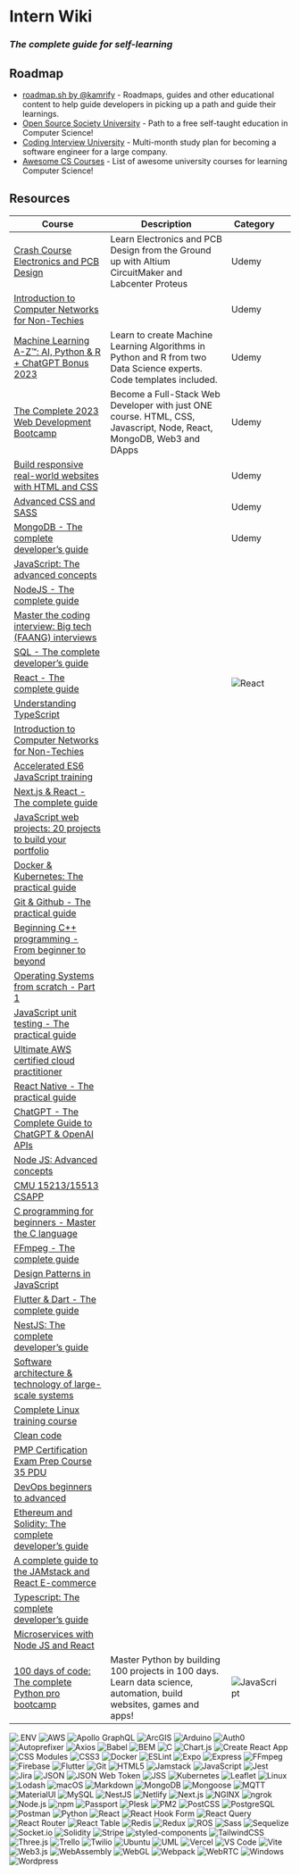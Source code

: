 # Intern Wiki

### _The complete guide for self-learning_

## Roadmap
- [roadmap.sh by @kamrify](https://roadmap.sh/) - Roadmaps, guides and other educational content to help guide developers in picking up a path and guide their learnings.
- [Open Source Society University](https://github.com/ossu/computer-science) - Path to a free self-taught education in Computer Science!
- [Coding Interview University](https://github.com/jwasham/coding-interview-university) - Multi-month study plan for becoming a software engineer for a large company.
- [Awesome CS Courses](https://github.com/prakhar1989/awesome-courses) - List of awesome university courses for learning Computer Science!

## Resources

| Course                                                                                                              | Description                                                                                                         | Category |    |
|---------------------------------------------------------------------------------------------------------------------|---------------------------------------------------------------------------------------------------------------------|----------|----|
| [Crash Course Electronics and PCB Design](https://nlbsg.udemy.com/course/crash-course-electronics-and-pcb-design/)  | Learn Electronics and PCB Design from the Ground up with Altium CircuitMaker and Labcenter Proteus                  | Udemy    |    |
| [Introduction to Computer Networks for Non-Techies](https://nlbsg.udemy.com/course/introduction-to-computer-networks/)                                                               |                                                                                                                     | Udemy    |    |
| [Machine Learning A-Z™: AI, Python & R + ChatGPT Bonus 2023](https://nlbsg.udemy.com/course/machinelearning/)       | Learn to create Machine Learning Algorithms in Python and R from two Data Science experts. Code templates included. | Udemy    |    |
| [The Complete 2023 Web Development Bootcamp](https://nlbsg.udemy.com/course/the-complete-web-development-bootcamp/) | Become a Full-Stack Web Developer with just ONE course. HTML, CSS, Javascript, Node, React, MongoDB, Web3 and DApps | Udemy    |    |
| [Build responsive real-world websites with HTML and CSS]()                                                          |                                                                                                                     | Udemy    |    |
| [Advanced CSS and SASS]()                                                                                           |                                                                                                                     | Udemy    |    |
| [MongoDB - The complete developer’s guide]()                                                                        |                                                                                                                     | Udemy    |    |
| [JavaScript: The advanced concepts]()                                                                               |                                                                                                                     |          |    |
| [NodeJS - The complete guide]()                                                                                     |                                                                                                                     |          |    |
| [Master the coding interview: Big tech (FAANG) interviews]()                                                        |                                                                                                                     |          |    |
| [SQL - The complete developer’s guide]()                                                                            |                                                                                                                     |          |    |
| [React - The complete guide]()                                                                                      |                                                                                                                     | ![React](https://img.shields.io/badge/-React-61DAFB?logo=react&logoColor=white&logoWidth=20)         |    |
| [Understanding TypeScript]()                                                                                        |                                                                                                                     |          |    |
| [Introduction to Computer Networks for Non-Techies]()                                                               |                                                                                                                     |          |    |
| [Accelerated ES6 JavaScript training]()                                                                             |                                                                                                                     |          |    |
| [Next.js & React - The complete guide]()                                                                            |                                                                                                                     |          |    |
| [JavaScript web projects: 20 projects to build your portfolio]()                                                    |                                                                                                                     |          |    |
| [Docker & Kubernetes: The practical guide]()                                                                        |                                                                                                                     |          |    |
| [Git & Github - The practical guide]()                                                                              |                                                                                                                     |          |    |
| [Beginning C++ programming - From beginner to beyond]()                                                             |                                                                                                                     |          |    |
| [Operating Systems from scratch - Part 1]()                                                                         |                                                                                                                     |          |    |
| [JavaScript unit testing - The practical guide]()                                                                   |                                                                                                                     |          |    |
| [Ultimate AWS certified cloud practitioner]()                                                                       |                                                                                                                     |          |    |
| [React Native - The practical guide]()                                                                              |                                                                                                                     |          |    |
| [ChatGPT - The Complete Guide to ChatGPT & OpenAI APIs]()                                                           |                                                                                                                     |          |    |
| [Node JS: Advanced concepts]()                                                                                      |                                                                                                                     |          |    |
| [CMU 15213/15513 CSAPP]()                                                                                           |                                                                                                                     |          |    |
| [C programming for beginners - Master the C language]()                                                             |                                                                                                                     |          |    |
| [FFmpeg - The complete guide]()                                                                                     |                                                                                                                     |          |    |
| [Design Patterns in JavaScript]()                                                                                   |                                                                                                                     |          |    |
| [Flutter & Dart - The complete guide]()                                                                             |                                                                                                                     |          |    |
| [NestJS: The complete developer’s guide]()                                                                          |                                                                                                                     |          |    |
| [Software architecture & technology of large-scale systems]()                                                       |                                                                                                                     |          |    |
| [Complete Linux training course]()                                                                                  |                                                                                                                     |          |    |
| [Clean code]()                                                                                                      |                                                                                                                     |          |    |
| [PMP Certification Exam Prep Course 35 PDU]()                                                                       |                                                                                                                     |          |    |
| [DevOps beginners to advanced]()                                                                                    |                                                                                                                     |          |    |
| [Ethereum and Solidity: The complete developer’s guide]()                                                           |                                                                                                                     |          |    |
| [A complete guide to the JAMstack and React E-commerce]()                                                           |                                                                                                                     |          |    |
| [Typescript: The complete developer’s guide]()                                                                      |                                                                                                                     |          |    |
| [Microservices with Node JS and React]()                                                                            |                                                                                                                     |          |    |
| [100 days of code: The complete Python pro bootcamp](https://nlbsg.udemy.com/course/100-days-of-code/)              | Master Python by building 100 projects in 100 days. Learn data science, automation, build websites, games and apps! | ![JavaScript](https://img.shields.io/badge/-JavaScript-F7DF1E?logo=javascript&logoColor=white&logoWidth=20) |



![.ENV](https://img.shields.io/badge/-.ENV-ECD53F?logo=dotenv&logoColor=white&logoWidth=20)
![AWS](https://img.shields.io/badge/-AWS-232F3E?logo=amazonaws&logoColor=white&logoWidth=20)
![Apollo GraphQL](https://img.shields.io/badge/-ApolloGraphQL-311C87?logo=apollographql&logoColor=white&logoWidth=20)
![ArcGIS](https://img.shields.io/badge/-ArcGIS-2C7AC3?logo=arcgis&logoColor=white&logoWidth=20)
![Arduino](https://img.shields.io/badge/-Arduino-00878F?logo=arduino&logoColor=white&logoWidth=20)
![Auth0](https://img.shields.io/badge/-Auth0-EB5424?logo=auth0&logoColor=white&logoWidth=20)
![Autoprefixer](https://img.shields.io/badge/-Autoprefixer-DD3735?logo=autoprefixer&logoColor=white&logoWidth=20)
![Axios](https://img.shields.io/badge/-Axios-5A29E4?logo=axios&logoColor=white&logoWidth=20)
![Babel](https://img.shields.io/badge/-Babel-F9DC3E?logo=babel&logoColor=white&logoWidth=20)
![BEM](https://img.shields.io/badge/-BEM-000000?logo=bem&logoColor=white&logoWidth=20)
![C](https://img.shields.io/badge/-C-A8B9CC?logo=c&logoColor=white&logoWidth=20)
![Chart.js](https://img.shields.io/badge/-Chart.js-FF6384?logo=chartdotjs&logoColor=white&logoWidth=20)
![Create React App](https://img.shields.io/badge/-CreateReactApp-09D3AC?logo=createreactapp&logoColor=white&logoWidth=20)
![CSS Modules](https://img.shields.io/badge/-CSSModules-000000?logo=cssmodules&logoColor=white&logoWidth=20)
![CSS3](https://img.shields.io/badge/-CSS3-1572B6?logo=css3&logoColor=white&logoWidth=20)
![Docker](https://img.shields.io/badge/-Docker-2496ED?logo=docker&logoColor=white&logoWidth=20)
![ESLint](https://img.shields.io/badge/-ESLint-4B32C3?logo=eslint&logoColor=white&logoWidth=20)
![Expo](https://img.shields.io/badge/-Expo-000020?logo=expo&logoColor=white&logoWidth=20)
![Express](https://img.shields.io/badge/-Express-000000?logo=express&logoColor=white&logoWidth=20)
![FFmpeg](https://img.shields.io/badge/-FFmpeg-007808?logo=ffmpeg&logoColor=white&logoWidth=20)
![Firebase](https://img.shields.io/badge/-Firebase-FFCA28?logo=firebase&logoColor=white&logoWidth=20)
![Flutter](https://img.shields.io/badge/-Flutter-02569B?logo=flutter&logoColor=white&logoWidth=20)
![Git](https://img.shields.io/badge/-Git-F05032?logo=git&logoColor=white&logoWidth=20)
![HTML5](https://img.shields.io/badge/-HTML5-E34F26?logo=html5&logoColor=white&logoWidth=20)
![Jamstack](https://img.shields.io/badge/-Jamstack-F0047F?logo=jamstack&logoColor=white&logoWidth=20)
![JavaScript](https://img.shields.io/badge/-JavaScript-F7DF1E?logo=javascript&logoColor=white&logoWidth=20)
![Jest](https://img.shields.io/badge/-Jest-C21325?logo=jest&logoColor=white&logoWidth=20)
![Jira](https://img.shields.io/badge/-Jira-0052CC?logo=jira&logoColor=white&logoWidth=20)
![JSON](https://img.shields.io/badge/-JSON-000000?logo=json&logoColor=white&logoWidth=20)
![JSON Web Token](https://img.shields.io/badge/-JSONWebToken-000000?logo=jsonwebtokens&logoColor=white&logoWidth=20)
![JSS](https://img.shields.io/badge/-JSS-F7DF1E?logo=jss&logoColor=white&logoWidth=20)
![Kubernetes](https://img.shields.io/badge/-Kubernetes-326CE5?logo=kubernetes&logoColor=white&logoWidth=20)
![Leaflet](https://img.shields.io/badge/-Leaflet-199900?logo=leaflet&logoColor=white&logoWidth=20)
![Linux](https://img.shields.io/badge/-Linux-FCC624?logo=linux&logoColor=white&logoWidth=20)
![Lodash](https://img.shields.io/badge/-Lodash-3492FF?logo=lodash&logoColor=white&logoWidth=20)
![macOS](https://img.shields.io/badge/-macOS-000000?logo=macos&logoColor=white&logoWidth=20)
![Markdown](https://img.shields.io/badge/-Markdown-000000?logo=markdown&logoColor=white&logoWidth=20)
![MongoDB](https://img.shields.io/badge/-MongoDB-47A248?logo=mongodb&logoColor=white&logoWidth=20)
![Mongoose](https://img.shields.io/badge/-Mongoose-880000?logo=mongoose&logoColor=white&logoWidth=20)
![MQTT](https://img.shields.io/badge/-MQTT-660066?logo=mqtt&logoColor=white&logoWidth=20)
![MaterialUI](https://img.shields.io/badge/-MaterialUI-007FFF?logo=mui&logoColor=white&logoWidth=20)
![MySQL](https://img.shields.io/badge/-MySQL-4479A1?logo=mysql&logoColor=white&logoWidth=20)
![NestJS](https://img.shields.io/badge/-NestJS-E0234E?logo=nestjs&logoColor=white&logoWidth=20)
![Netlify](https://img.shields.io/badge/-Netlify-00C7B7?logo=netlify&logoColor=white&logoWidth=20)
![Next.js](https://img.shields.io/badge/-Next.js-000000?logo=nextdotjs&logoColor=white&logoWidth=20)
![NGINX](https://img.shields.io/badge/-NGINX-009639?logo=nginx&logoColor=white&logoWidth=20)
![ngrok](https://img.shields.io/badge/-ngrok-1F1E37?logo=ngrok&logoColor=white&logoWidth=20)
![Node.js](https://img.shields.io/badge/-Node.js-339933?logo=nodedotjs&logoColor=white&logoWidth=20)
![npm](https://img.shields.io/badge/-npm-CB3837?logo=npm&logoColor=white&logoWidth=20)
![Passport](https://img.shields.io/badge/-Passport-34E27A?logo=passport&logoColor=white&logoWidth=20)
![Plesk](https://img.shields.io/badge/-Plesk-52BBE6?logo=plesk&logoColor=white&logoWidth=20)
![PM2](https://img.shields.io/badge/-PM2-2B037A?logo=pm2&logoColor=white&logoWidth=20)
![PostCSS](https://img.shields.io/badge/-PostCSS-DD3A0A?logo=postcss&logoColor=white&logoWidth=20)
![PostgreSQL](https://img.shields.io/badge/-PostgreSQL-4169E1?logo=postgresql&logoColor=white&logoWidth=20)
![Postman](https://img.shields.io/badge/-Postman-FF6C37?logo=postman&logoColor=white&logoWidth=20)
![Python](https://img.shields.io/badge/-Python-3776AB?logo=python&logoColor=white&logoWidth=20)
![React](https://img.shields.io/badge/-React-61DAFB?logo=react&logoColor=white&logoWidth=20)
![React Hook Form](https://img.shields.io/badge/-ReactHookForm-EC5990?logo=reacthookform&logoColor=white&logoWidth=20)
![React Query](https://img.shields.io/badge/-ReactQuery-FF4154?logo=reactquery&logoColor=white&logoWidth=20)
![React Router](https://img.shields.io/badge/-ReactRouter-CA4245?logo=reactrouter&logoColor=white&logoWidth=20)
![React Table](https://img.shields.io/badge/-ReactTable-FF4154?logo=reacttable&logoColor=white&logoWidth=20)
![Redis](https://img.shields.io/badge/-Redis-DC382D?logo=redis&logoColor=white&logoWidth=20)
![Redux](https://img.shields.io/badge/-Redux-764ABC?logo=redux&logoColor=white&logoWidth=20)
![ROS](https://img.shields.io/badge/-ROS-22314E?logo=ros&logoColor=white&logoWidth=20)
![Sass](https://img.shields.io/badge/-Sass-CC6699?logo=sass&logoColor=white&logoWidth=20)
![Sequelize](https://img.shields.io/badge/-Sequelize-52B0E7?logo=sequelize&logoColor=white&logoWidth=20)
![Socket.io](https://img.shields.io/badge/-Socket.io-010101?logo=socketdotio&logoColor=white&logoWidth=20)
![Solidity](https://img.shields.io/badge/-Solidity-363636?logo=solidity&logoColor=white&logoWidth=20)
![Stripe](https://img.shields.io/badge/-Stripe-363636?logo=stripe&logoColor=white&logoWidth=20)
![styled-components](https://img.shields.io/badge/-styledcomponents-DB7093?logo=styledcomponents&logoColor=white&logoWidth=20)
![TailwindCSS](https://img.shields.io/badge/-TailwindCSS-06B6D4?logo=tailwindcss&logoColor=white&logoWidth=20)
![Three.js](https://img.shields.io/badge/-Three.js-000000?logo=threedotjs&logoColor=white&logoWidth=20)
![Trello](https://img.shields.io/badge/-Trello-0052CC?logo=trello&logoColor=white&logoWidth=20)
![Twilio](https://img.shields.io/badge/-Twilio-F22F46?logo=twilio&logoColor=white&logoWidth=20)
![Ubuntu](https://img.shields.io/badge/-Ubuntu-E95420?logo=ubuntu&logoColor=white&logoWidth=20)
![UML](https://img.shields.io/badge/-UML-FABD14?logo=uml&logoColor=white&logoWidth=20)
![Vercel](https://img.shields.io/badge/-Vercel-000000?logo=vercel&logoColor=white&logoWidth=20)
![VS Code](https://img.shields.io/badge/-VSCode-007ACC?logo=visualstudiocode&logoColor=white&logoWidth=20)
![Vite](https://img.shields.io/badge/-Vite-646CFF?logo=vite&logoColor=white&logoWidth=20)
![Web3.js](https://img.shields.io/badge/-Web3.js-F16822?logo=web3dotjs&logoColor=white&logoWidth=20)
![WebAssembly](https://img.shields.io/badge/-WebAssembly-654FF0?logo=webassembly&logoColor=white&logoWidth=20)
![WebGL](https://img.shields.io/badge/-WebGL-990000?logo=webgl&logoColor=white&logoWidth=20)
![Webpack](https://img.shields.io/badge/-Webpack-8DD6F9?logo=webpack&logoColor=white&logoWidth=20)
![WebRTC](https://img.shields.io/badge/-WebRTC-333333?logo=webrtc&logoColor=white&logoWidth=20)
![Windows](https://img.shields.io/badge/-Windows-0078D4?logo=windows&logoColor=white&logoWidth=20)
![Wordpress](https://img.shields.io/badge/-Wordpress-21759B?logo=wordpress&logoColor=white&logoWidth=20)


